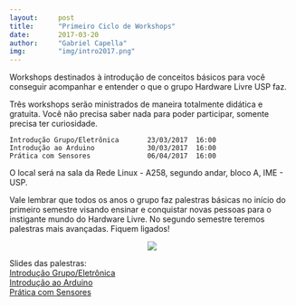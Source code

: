 ```yaml
---
layout:     post
title:      "Primeiro Ciclo de Workshops"
date:       2017-03-20
author:     "Gabriel Capella"
img:        "img/intro2017.png"
---
```


Workshops destinados à introdução de conceitos básicos para você conseguir acompanhar e entender o que o grupo Hardware Livre USP faz.

Três workshops serão ministrados de maneira totalmente didática e gratuita. Você não precisa saber nada para poder participar, somente precisa ter curiosidade.

```
Introdução Grupo/Eletrônica       23/03/2017  16:00
Introdução ao Arduino             30/03/2017  16:00
Prática com Sensores              06/04/2017  16:00
```

O local será na sala da Rede Linux - A258, segundo andar, bloco A, IME - USP.

Vale lembrar que todos os anos o grupo faz palestras básicas no início do primeiro semestre visando ensinar e conquistar novas pessoas para o instigante mundo do Hardware Livre. No segundo semestre teremos palestras mais avançadas. Fiquem ligados!

<p style="text-align: center;">
    <img src="{{ site.baseurl }}/img/intro2017.png" style="margin: 0 auto; max-height: 400px;" />
</p>

Slides das palestras:</br>
<a href="{{ site.baseurl }}/Slides/Hardware%20Livre%20USP%20-%20GRUPO_ELETRONICA.pdf">Introdução Grupo/Eletrônica</a></br>
<a href="https://github.com/HardwareLivreUSP/HardwareLivreUSP.github.io/blob/master/Slides/Oficina%20de%20Introdu%C3%A7%C3%A3o%20ao%20Arduino.pdf">Introdução ao Arduino</a></br>
<a href="{{ site.baseurl }}/Slides/HLUSP-Sensores.pdf">Prática com Sensores</a>
